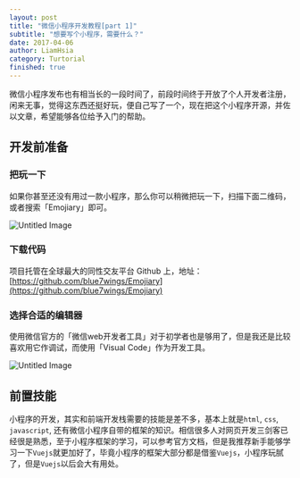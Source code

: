 ```yaml
---
layout: post
title: "微信小程序开发教程[part 1]"
subtitle: "想要写个小程序，需要什么？"
date: 2017-04-06
author: LiamHsia
category: Turtorial
finished: true
---
```


微信小程序发布也有相当长的一段时间了，前段时间终于开放了个人开发者注册，闲来无事，觉得这东西还挺好玩，便自己写了一个，现在把这个小程序开源，并佐以文章，希望能够各位给予入门的帮助。

## 开发前准备
### 把玩一下
如果你甚至还没有用过一款小程序，那么你可以稍微把玩一下，扫描下面二维码，或者搜索「Emojiary」即可。

![Untitled Image](http://ooyc2y4k2.bkt.clouddn.com/5zXjn)

### 下载代码
项目托管在全球最大的同性交友平台 Github 上，地址：[https://github.com/blue7wings/Emojiary](https://github.com/blue7wings/Emojiary)

### 选择合适的编辑器
使用微信官方的「微信web开发者工具」对于初学者也是够用了，但是我还是比较喜欢用它作调试，而使用「Visual Code」作为开发工具。

![Untitled Image](http://ooyc2y4k2.bkt.clouddn.com/C6A9m)

## 前置技能
小程序的开发，其实和前端开发栈需要的技能是差不多，基本上就是`html`, `css`, `javascript`, 还有微信小程序自带的框架的知识。相信很多人对网页开发三剑客已经很是熟悉，至于小程序框架的学习，可以参考官方文档，但是我推荐新手能够学习一下`Vuejs`就更加好了，毕竟小程序的框架大部分都是借鉴`Vuejs`，小程序玩腻了，但是`Vuejs`以后会大有用处。